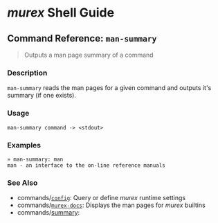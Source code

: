 # _murex_ Shell Guide

## Command Reference: `man-summary`

> Outputs a man page summary of a command

### Description

`man-summary` reads the man pages for a given command and outputs it's
summary (if one exists).

### Usage

    man-summary command -> <stdout>

### Examples

    » man-summary: man 
    man - an interface to the on-line reference manuals

### See Also

* commands/[`config`](../commands/config.md):
  Query or define _murex_ runtime settings
* commands/[`murex-docs`](../commands/murex-docs.md):
  Displays the man pages for _murex_ builtins
* commands/[summary](../commands/summary.md):
  